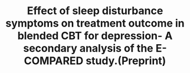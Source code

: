 --- 
abstract: '' 
authors: 
 - ES Jensen
 -  N Ladegaard
 -  AI Mellentin
 -  admin
 -  titzler
 -  RA Baltra
 -  ...
doi: '' 
featured: false 
publication: '*Journal of medical internet research*, NA' 
publication_short: '' 
publishDate: '2021-01-01' 
title: 'Effect of sleep disturbance symptoms on treatment outcome in blended CBT for depression- A secondary analysis of the E-COMPARED study.(Preprint)' 
url_code: '' 
url_dataset: '' 
url_pdf: '' 
url_poster: '' 
url_project: '' 
url_slides: '' 
url_source: '' 
url_video: '' 
---